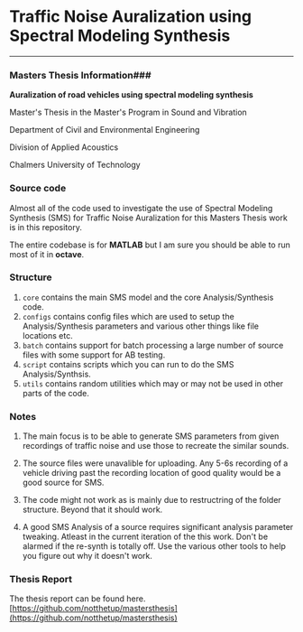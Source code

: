 # Traffic Noise Auralization using Spectral Modeling Synthesis #

<hr>

### Masters Thesis Information###

__Auralization of road vehicles using spectral modeling synthesis__

Master's Thesis in the Master's Program in Sound and Vibration

Department of Civil and Environmental Engineering

Division of Applied Acoustics

Chalmers University of Technology


### Source code ###

Almost all of the code used to investigate the use of Spectral Modeling Synthesis (SMS) for Traffic Noise Auralization for this Masters Thesis work is in this repository.

The entire codebase is for __MATLAB__ but I am sure you should be able to run most of it in __octave__.

### Structure ###

1. `core` contains the main SMS model and the core Analysis/Synthesis code.
2. `configs` contains config files which are used to setup the Analysis/Synthesis parameters and various other things like file locations etc.
3. `batch` contains support for batch processing a large number of source files with some support for AB testing.
4. `script` contains scripts which you can run to do the SMS Analysis/Synthsis.
5. `utils` contains random utilities which may or may not be used in other parts of the code.


### Notes ###

1. The main focus is to be able to generate SMS parameters from given recordings of traffic noise and use those to recreate the similar sounds.

2. The source files were unavalible for uploading. Any 5-6s recording of a vehicle driving past the recording location of good quality would be a good source for SMS.

3. The code might not work as is mainly due to restructring of the folder structure. Beyond that it should work.

4. A good SMS Analysis of a source requires significant analysis parameter tweaking. Atleast in the current iteration of the this work. Don't be alarmed if the re-synth is totally off. Use the various other tools to help you figure out why it doesn't work.

### Thesis Report ###

The thesis report can be found here. [https://github.com/notthetup/mastersthesis](https://github.com/notthetup/mastersthesis)